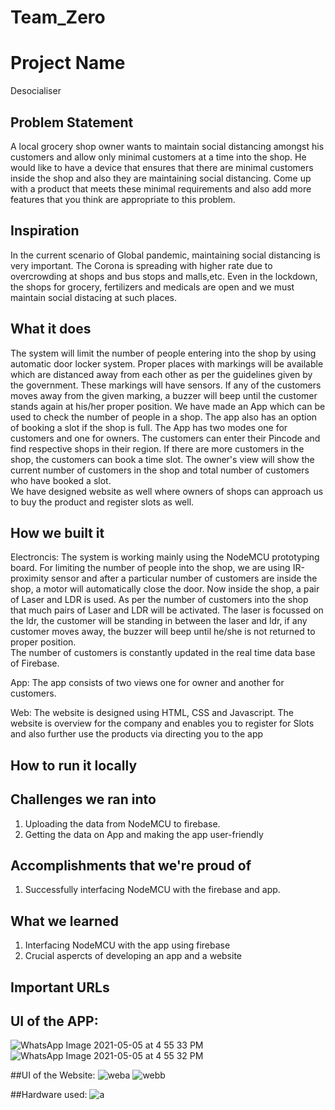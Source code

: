 # Team_Zero


# Project Name
  Desocialiser

## Problem Statement
   A local grocery shop owner wants to maintain social distancing amongst his customers and allow only minimal customers at a time into the shop. He would like to have a device    that ensures that there are minimal customers inside the shop and also they are maintaining social distancing. Come up with a product that meets these minimal requirements and also add more features that you think are appropriate to this problem.

## Inspiration
 In the current scenario of Global pandemic, maintaining social distancing is very important. The Corona is spreading with higher rate due to overcrowding at shops and bus stops and malls,etc. Even in the lockdown, the shops for grocery, fertilizers and medicals are open and we must maintain social distacing at such places.        

## What it does
The system will limit the number of people entering into the shop by using automatic door locker system. Proper places with markings will be available which are distanced away from each other as per the guidelines given by the government. These markings will have sensors. If any of the customers moves away from the given marking, a buzzer will beep until the customer stands again at his/her proper position. 
We have made an App which can be used to check the number of people in a shop. The app also has an option of booking a slot if the shop is full. The App has two modes one for customers and one for owners. The customers can enter their Pincode and find respective shops in their region. If there are more customers in the shop, the customers can book a time slot. The owner's view will show the current number of customers in the shop and total number of customers who have booked a slot.  
We have designed website as well where owners of shops can approach us to buy the product and register slots as well.     

## How we built it
Electroncis: The system is working mainly using the NodeMCU prototyping board. For limiting the number of people into the shop, we are using IR-proximity sensor and after a particular number of customers are inside the shop, a motor will automatically close the door.
Now inside the shop, a pair of Laser and LDR is used. As per the number of customers into the shop that much pairs of Laser and LDR will be activated. The laser is focussed on the ldr, the customer will be standing in between the laser and ldr, if any customer moves away, the buzzer will beep until he/she is not returned to proper position.    
The number of customers is constantly updated in the real time data base of Firebase.  

App: The app consists of two views one for owner and another for customers. 

Web: The website is designed using HTML, CSS and Javascript. The website is overview for the company and enables you to register for Slots and also further use the products via directing you to the app

## How to run it locally

## Challenges we ran into
   1. Uploading the data from NodeMCU to firebase.
   2. Getting the data on App and making the app user-friendly
## Accomplishments that we're proud of
  1. Successfully interfacing NodeMCU with the firebase and app.  

## What we learned
1. Interfacing NodeMCU with the app using firebase
2. Crucial aspercts of developing an app and a website
 

## Important URLs

## UI of the APP:

![WhatsApp Image 2021-05-05 at 4 55 33 PM](https://user-images.githubusercontent.com/78071859/117135954-50c23700-adc5-11eb-9e4a-aacc4708de65.jpeg)
![WhatsApp Image 2021-05-05 at 4 55 32 PM](https://user-images.githubusercontent.com/78071859/117135970-56b81800-adc5-11eb-807f-dfa5e5b0d44d.jpeg)

##UI of the Website:
![weba](https://user-images.githubusercontent.com/78071859/117138078-2f167f00-adc8-11eb-9a4f-c0668d296e9a.jpeg)
![webb](https://user-images.githubusercontent.com/78071859/117138089-30e04280-adc8-11eb-9df3-15bc4cdb3071.jpeg)

##Hardware used:
![a](https://user-images.githubusercontent.com/78071859/117139144-88cb7900-adc9-11eb-80b9-4b1ea0e04a0a.jpeg)

